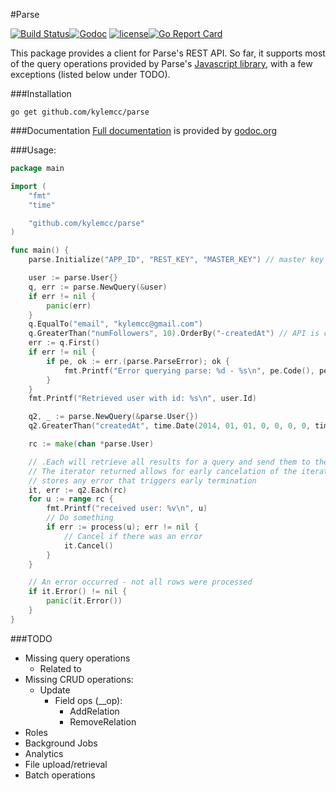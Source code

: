 #Parse

[![Build Status](https://travis-ci.org/kylemcc/parse.svg?branch=master)](https://travis-ci.org/kylemcc/parse)[![Godoc](http://img.shields.io/badge/godoc-reference-blue.svg?style=flat)](https://godoc.org/github.com/kylemcc/parse) [![license](http://img.shields.io/badge/license-BSD-red.svg?style=flat)](https://raw.githubusercontent.com/kylemcc/parse/master/LICENSE)[![Go Report Card](https://goreportcard.com/badge/kylemcc/parse)](https://goreportcard.com/report/kylemcc/parse)

This package provides a client for Parse's REST API. So far, it supports most of the query operations
provided by Parse's [Javascript library](https://parse.com/docs/js/symbols/Parse.Query.html), with a
few exceptions (listed below under TODO).

###Installation

    go get github.com/kylemcc/parse

###Documentation
[Full documentation](http://godoc.org/github.com/kylemcc/parse) is provided by [godoc.org](http://godoc.org)

###Usage:
```go
package main

import (
	"fmt"
	"time"

	"github.com/kylemcc/parse"
)

func main() {
	parse.Initialize("APP_ID", "REST_KEY", "MASTER_KEY") // master key is optional

	user := parse.User{}
	q, err := parse.NewQuery(&user)
	if err != nil {
		panic(err)
	}
	q.EqualTo("email", "kylemcc@gmail.com")
	q.GreaterThan("numFollowers", 10).OrderBy("-createdAt") // API is chainable
	err := q.First()
	if err != nil {
		if pe, ok := err.(parse.ParseError); ok {
			fmt.Printf("Error querying parse: %d - %s\n", pe.Code(), pe.Message())
		}
	}
	fmt.Printf("Retrieved user with id: %s\n", user.Id)

	q2, _ := parse.NewQuery(&parse.User{})
	q2.GreaterThan("createdAt", time.Date(2014, 01, 01, 0, 0, 0, 0, time.UTC))

	rc := make(chan *parse.User)

	// .Each will retrieve all results for a query and send them to the provided channel
	// The iterator returned allows for early cancelation of the iteration process, and
	// stores any error that triggers early termination
	it, err := q2.Each(rc)
	for u := range rc {
		fmt.Printf("received user: %v\n", u)
		// Do something
		if err := process(u); err != nil {
			// Cancel if there was an error
			it.Cancel()
		}
	}

	// An error occurred - not all rows were processed
	if it.Error() != nil {
		panic(it.Error())
	}
}
```

###TODO
- Missing query operations
	- Related to
- Missing CRUD operations:
    - Update
		- Field ops (__op):
			- AddRelation
			- RemoveRelation
- Roles
- Background Jobs
- Analytics
- File upload/retrieval
- Batch operations

